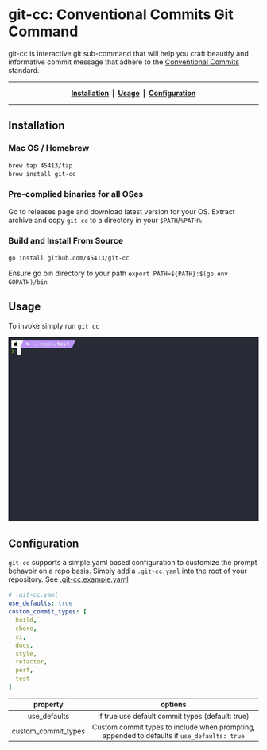 # git-cc: Conventional Commits Git Command

git-cc is interactive git sub-command that will help you craft beautify and informative commit message that adhere to the [Conventional Commits](https://www.conventionalcommits.org/en/v1.0.0/) standard.

---
<p align="center"><b><a href="#installation">Installation</a>&nbsp&nbsp|&nbsp&nbsp<a href="#usage">Usage</a>&nbsp&nbsp|&nbsp&nbsp<a href="#configuration">Configuration</a></b></p>

---

## Installation

### Mac OS / Homebrew

```sh
brew tap 45413/tap
brew install git-cc
```

### Pre-complied binaries for all OSes

Go to releases page and download latest version for your OS. Extract archive and copy `git-cc` to a directory in your `$PATH`/`%PATH%`

### Build and Install From Source

```sh
go install github.com/45413/git-cc
```

Ensure go bin directory to your path ``export PATH=${PATH}:$(go env GOPATH)/bin``

## Usage

To invoke simply run `git cc`

![git cc demo](./docs/demo.gif)

## Configuration

`git-cc` supports a simple yaml based configuration to customize the prompt behavoir on a repo basis. Simply add a `.git-cc.yaml` into the root of your repository. See [.git-cc.example.yaml](.git-cc.example.yaml)

```yaml
# .git-cc.yaml
use_defaults: true
custom_commit_types: [
  build,`
  chore,
  ci,
  docs,
  style,
  refactor,
  perf,
  test
]
```

|      property       |                                           options                                           |
| :-----------------: | :-----------------------------------------------------------------------------------------: |
|    use_defaults     |                      If true use default commit types (default: true)                       |
| custom_commit_types | Custom commit types to include when prompting, appended to defaults if `use_defaults: true` |
